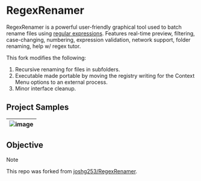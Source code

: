 # RegexRenamer

RegexRenamer is a powerful user-friendly graphical tool used to batch rename files using [regular expressions](https://en.wikipedia.org/wiki/Regular_expression). Features real-time preview, filtering, case-changing, numbering, expression validation, network support, folder renaming, help w/ regex tutor.

This fork modifies the following:
 1. Recursive renaming for files in subfolders.
 2. Executable made portable by moving the registry writing for the Context Menu options to an external process.
 3. Minor interface cleanup. 

## Project Samples

| ![image](https://github.com/user-attachments/assets/df915cee-bc59-4431-a5bf-079fc8735e85) |
| --- |


## Objective
> [!NOTE]
> This repo was forked from [joshg253/RegexRenamer](https://github.com/joshg253/RegexRenamer).
